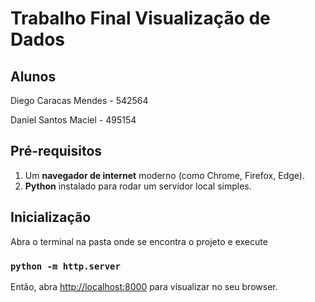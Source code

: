 # Trabalho Final Visualização de Dados

## Alunos

Diego Caracas Mendes - 542564

Daniel Santos Maciel - 495154  

## Pré-requisitos

1.  Um **navegador de internet** moderno (como Chrome, Firefox, Edge).
2.  **Python** instalado para rodar um servidor local simples.

## Inicialização

Abra o terminal na pasta onde se encontra o projeto e execute

### `python -m http.server`

Então, abra [http://localhost:8000](http://localhost:8000) para visualizar no seu browser.